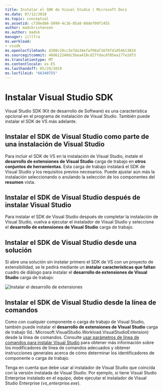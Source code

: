 ```yaml
---
title: Instalar el SDK de Visual Studio | Microsoft Docs
ms.date: 07/12/2018
ms.topic: conceptual
ms.assetid: c730edb6-5099-4c16-85a8-08def09f1455
author: madskristensen
ms.author: madsk
manager: jillfra
ms.workload:
- vssdk
ms.openlocfilehash: 4208c20cc3e7da34efaf98af16f0f41d54613824
ms.sourcegitcommit: 40d612240dc5bea418cd27fdacdf85ea177e2df3
ms.translationtype: MT
ms.contentlocale: es-ES
ms.lasthandoff: 05/29/2019
ms.locfileid: "66340755"
---
```

# <a name="install-the-visual-studio-sdk"></a>Instalar Visual Studio SDK

Visual Studio SDK (Kit de desarrollo de Software) es una característica opcional en el programa de instalación de Visual Studio. También puede instalar el SDK de VS más adelante.

## <a name="install-the-visual-studio-sdk-as-part-of-a-visual-studio-installation"></a>Instalar el SDK de Visual Studio como parte de una instalación de Visual Studio

Para incluir el SDK de VS en la instalación de Visual Studio, instale el **desarrollo de extensiones de Visual Studio** carga de trabajo en **otros conjuntos de herramientas**. Esta carga de trabajo instalará el SDK de Visual Studio y los requisitos previos necesarios. Puede ajustar aún más la instalación seleccionando o anulando la selección de los componentes del **resumen** vista.

## <a name="install-the-visual-studio-sdk-after-installing-visual-studio"></a>Instalar el SDK de Visual Studio después de instalar Visual Studio

Para instalar el SDK de Visual Studio después de completar la instalación de Visual Studio, vuelva a ejecutar el instalador de Visual Studio y seleccione el **desarrollo de extensiones de Visual Studio** carga de trabajo.

## <a name="install-the-visual-studio-sdk-from-a-solution"></a>Instalar el SDK de Visual Studio desde una solución

Si abre una solución sin instalar primero el SDK de VS con un proyecto de extensibilidad, se le pedirá mediante un **instalar características que faltan** cuadro de diálogo para instalar el **desarrollo de extensiones de Visual Studio** carga de trabajo:

![Instalar el desarrollo de extensiones](../extensibility/media/install-extension-development.png "instalar el desarrollo de extensiones")

## <a name="install-the-visual-studio-sdk-from-the-command-line"></a>Instalar el SDK de Visual Studio desde la línea de comandos

Como con cualquier componente o carga de trabajo de Visual Studio, también puede instalar el **desarrollo de extensiones de Visual Studio** carga de trabajo (Id.: Microsoft.VisualStudio.Workload.VisualStudioExtension) desde la línea de comandos. Consulte [usar parámetros de línea de comandos para instalar Visual Studio](../install/use-command-line-parameters-to-install-visual-studio.md) para obtener más información sobre los modificadores de línea de comandos adecuados y obtener instrucciones generales acerca de cómo determinar los identificadores de componente o carga de trabajo.

Tenga en cuenta que debe usar al instalador de Visual Studio que coincida con la versión instalada de Visual Studio. Por ejemplo, si tiene Visual Studio Enterprise instalado en el equipo, debe ejecutar el instalador de Visual Studio Enterprise (*vs_enterprise.exe*).